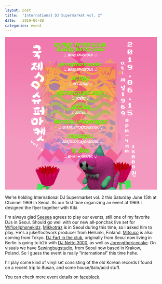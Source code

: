 ```yaml
---
layout: post
title:  "International DJ Supermarket vol. 2"
date:   2019-06-08
categories: event
---
```


<img src="/assets/images/djsupermarket_vol2.jpg">

We're holding International DJ Supermarket vol. 2 this Saturday June 15th at Channel 1969 in Seoul.
Its our first time organizing an event at 1969. I designed the flyer together with Kiki.

I'm always glad <a href="">Seesea</a> agrees to play our events, still one of my favorite DJs in Seoul. Should go well with our new all-ponchak live
set for <a href="https://soundcloud.com/wificellphonekidz">Wificellphonekidz</a>.
<a href="">Mikkotraz</a> is in Seoul during this time, so I asked him to play. He's a juke/footwork producer
from Helsinki, Finland. <a href="https://www.mixcloud.com/mitsuko-endo/">Mitsuco</a> is also coming from Tokyo. <a href="https://soundcloud.com/2shy2dj">DJ Fart in the club</a>, originally from Seoul now living in Berlin is going to b2b with <a href="https://soundcloud.com/2x292st5/would-u-help-me-find-this-wallet-lost-around-karlmax-and-schonstedtstrase-before-recording-this-mix">DJ Netto 3000</a>, as well as <a href="https://soundcloud.com/jorengthericecake">Jorengthericecake</a>. On visuals we have <a href="https://www.instagram.com/sewingbug_/">Sewingbugstudio</a>, from Seoul now based in Krakow, Poland. So I guess the event is really "international" this time hehe.

I'll play some kind of vinyl set consisting of the old Korean records I found on a recent trip to Busan, and some house/italo/acid stuff.

You can check more event details on <a href="https://www.facebook.com/events/370235700508334/">faceblock</a>.
